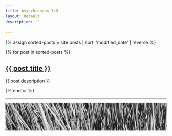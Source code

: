 ```yaml
---
title: Asynchronous I/O
layout: default
description: ''

---
```

{% assign sorted-posts = site.posts | sort: 'modified_date' | reverse %}

{% for post in sorted-posts  %}

<h2> <a href="{{ post.url }}">{{ post.title }}</a></h2>  
{{ post.description }}

{% endfor %}

<hr>

![](/uploads/grass_banner.JPG)